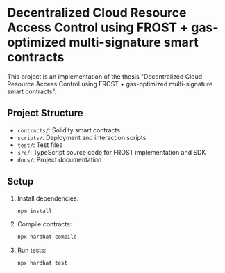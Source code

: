# Decentralized Cloud Resource Access Control using FROST + gas-optimized multi-signature smart contracts

This project is an implementation of the thesis "Decentralized Cloud Resource Access Control using FROST + gas-optimized multi-signature smart contracts".

## Project Structure

- `contracts/`: Solidity smart contracts
- `scripts/`: Deployment and interaction scripts
- `test/`: Test files
- `src/`: TypeScript source code for FROST implementation and SDK
- `docs/`: Project documentation

## Setup

1. Install dependencies:
   ```bash
   npm install
   ```

2. Compile contracts:
   ```bash
   npx hardhat compile
   ```

3. Run tests:
   ```bash
   npx hardhat test
   ```
